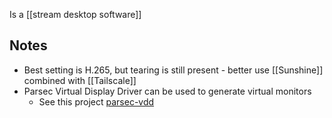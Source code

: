 Is a [[stream desktop software]]
## Notes
- Best setting is H.265, but tearing is still present - better use [[Sunshine]] combined with [[Tailscale]]
- Parsec Virtual Display Driver can be used to generate virtual monitors
	- See this project [parsec-vdd](https://github.com/nomi-san/parsec-vdd)